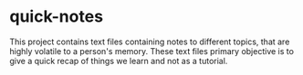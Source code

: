 # quick-notes

This project contains text files containing notes to different topics, that are highly volatile to a person's memory.
These text files primary objective is to give a quick recap of things we learn and not as a tutorial.